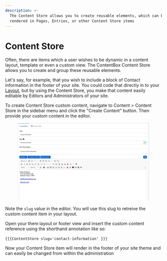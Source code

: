 ```yaml
---
description: >-
  The Content Store allows you to create reusable elements, which can be
  rendered in Pages, Entries, or other Content Store items
---
```


# Content Store

Often, there are items which a user wishes to be dynamic in a content layout, template or even a custom view.  The ContentBox Content Store allows you to create and group these reusable elements.

Let's say, for example, that you wish to include a block of Contact information in the footer of your site.  You could code that directly in to your [Layout](../../../../font-end-development/theme-development/theme-layouts.md), but by using the Content Store, you make that content easily editable by Editors and Administrators of your site.

To create Content Store custom content, navigate to Content > Content Store in the sidebar menu and click the "Create Content" button.  Then provide your custom content in the editor. &#x20;

<figure><img src="../../../../.gitbook/assets/ContentStore-Create.jpg" alt=""><figcaption></figcaption></figure>

Note the `slug` value in the editor.  You will use this slug to retreive the custom content item in your layout.

Open your them layout or footer view and insert the custom content reference using the shorthand annotation like so:

`{{{ContentStore slug='contact-information' }}}`

Now your Content Store item will render in the footer of your site theme and can easily be changed from within the administration
